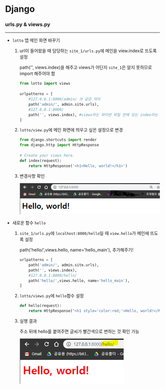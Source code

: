 # Django

### urls.py & views.py

---

- `lotto` 앱 메인 화면 바꾸기

  1. url이 들어왔을 때 담당하는 `site_1/urls.py`에 메인을 view.index로 뜨도록 설정
  
     path('', views.index)을 해주고 views가 어딘지 `site_1`은 알지 못하므로 import 해주어야 함

     ```python
     from lotto import views
     
     urlpatterns = [
         #127.0.0.1:8000/admin/ 과 같은 의미
         path('admin/', admin.site.urls),
         #127.0.0.1:8000/
         path('', views.index), #views라는 파이썬 파일 안에 있는 index라는 함수를 연결해주고 싶다
     ]
     ```
  
  2. `lotto/view.py`에 메인 화면에 띄우고 싶은 설정으로 변경
  
     ```python
     from django.shortcuts import render
     from django.http import HttpResponse
     
     # Create your views here.
     def index(request):
         return HttpResponse('<h1>Hello, world!</h1>')
     
     ```
  
  3. 변경사항 확인
  
     ![image-20200210172231506](./Image\image-20200210172231506.png) 



- 새로운 함수 `hello`

  1. `site_1/urls.py`에 `localhost:8000/hello`일 때 `view.hello`가 메인에 뜨도록 설정

     path('hello/',views.hello, name='hello_main'), 추가해주기!

     ```python
     urlpatterns = [
         path('admin/', admin.site.urls),
         path('', views.index),
         #127.0.0.1:8000/hello/
         path('hello/',views.hello, name='hello_main'), 
     ]
     ```

  2. `lotto/views.py`에 `hello`함수 설정

     ```python
     def hello(request):
         return HttpResponse("<h1 style='color:red;'>Hello, world!</h1>")
     ```

  3. 실행 결과

     주소 뒤에 hello를 붙여주면 글씨가 빨간색으로 변하는 것 확인 가능

     ![image-20200210172822496](./Image\image-20200210172822496.png) 

